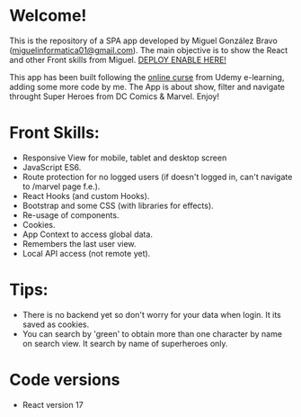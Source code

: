 # Welcome!
This is the repository of a SPA app developed by Miguel González Bravo (miguelinformatica01@gmail.com). The main objective is to show the React and other Front skills from Miguel.
[DEPLOY ENABLE HERE!](https://miwell99.github.io/react-heores-app/)

This app has been built following the [online curse](https://www.udemy.com/course/react-cero-experto/) from Udemy e-learning, adding some more code by me. The App is about show, filter and navigate throught Super Heroes from DC Comics & Marvel. Enjoy!

# Front Skills:
- Responsive View for mobile, tablet and desktop screen
- JavaScript ES6.
- Route protection for no logged users (if doesn't logged in, can't navigate to /marvel page f.e.).
- React Hooks (and custom Hooks).
- Bootstrap and some CSS (with libraries for effects).
- Re-usage of components.
- Cookies.
- App Context to access global data.
- Remembers the last user view.
- Local API access (not remote yet).

# Tips:
- There is no backend yet so don't worry for your data when login. It its saved as cookies.
- You can search by 'green' to obtain more than one character by name on search view. It search by name of superheroes only.

# Code versions
- React version 17
